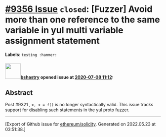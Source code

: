 # [\#9356 Issue](https://github.com/ethereum/solidity/issues/9356) `closed`: [Fuzzer] Avoid more than one reference to the same variable in yul multi variable assignment statement
**Labels**: `testing :hammer:`


#### <img src="https://avatars.githubusercontent.com/u/2388185?v=4" width="50">[bshastry](https://github.com/bshastry) opened issue at [2020-07-08 11:12](https://github.com/ethereum/solidity/issues/9356):

## Abstract

Post #9321 , `x, x = f()` is no longer syntactically valid. This issue tracks support for disabling such statements in the yul proto fuzzer.




-------------------------------------------------------------------------------



[Export of Github issue for [ethereum/solidity](https://github.com/ethereum/solidity). Generated on 2022.05.23 at 03:51:38.]
